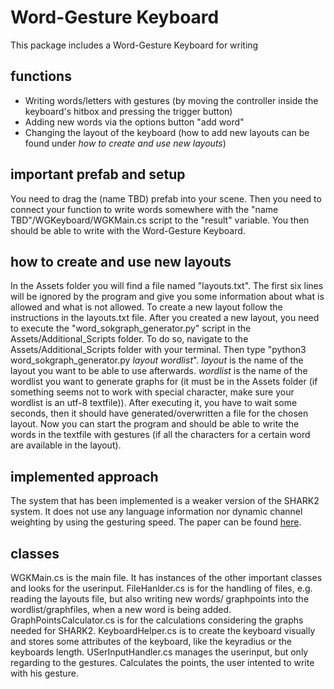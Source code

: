 # Word-Gesture Keyboard
This package includes a Word-Gesture Keyboard for writing

## functions
- Writing words/letters with gestures (by moving the controller inside the keyboard's hitbox and pressing the trigger button)
- Adding new words via the options button "add word"
- Changing the layout of the keyboard (how to add new layouts can be found under *how to create and use new layouts*)

## important prefab and setup
You need to drag the (name TBD) prefab into your scene. Then you need to connect your function to write words somewhere with the "name TBD"/WGKeyboard/WGKMain.cs script to the "result" variable.
You then should be able to write with the Word-Gesture Keyboard.

## how to create and use new layouts
In the Assets folder you will find a file named "layouts.txt". The first six lines will be ignored by the program and give you some information about what is allowed and what is not allowed.
To create a new layout follow the instructions in the layouts.txt file.
After you created a new layout, you need to execute the "word_sokgraph_generator.py" script in the Assets/Additional_Scripts folder. To do so, navigate to the Assets/Additional_Scripts folder with your terminal. Then type "python3 word_sokgraph_generator.py *layout* *wordlist*". *layout* is the name of the layout you want to be able to use afterwards. *wordlist* is the name of the wordlist you want to generate graphs for (it must be in the Assets folder (if something seems not to work with special character, make sure your wordlist is an utf-8 textfile)).
After executing it, you have to wait some seconds, then it should have generated/overwritten a file for the chosen layout. Now you can start the program and should be able to write the words in the textfile with gestures (if all the characters for a certain word are available in the layout).


## implemented approach
The system that has been implemented is a weaker version of the SHARK2 system. It does not use any language information nor dynamic channel weighting by using the gesturing speed. 
The paper can be found [here](https://www.researchgate.net/publication/228875756_SHARK2A_large_Vocabulary_shorthand_writing_system_for_pen-based_computers).


## classes
WGKMain.cs is the main file. It has instances of the other important classes and looks for the userinput.
FileHanlder.cs is for the handling of files, e.g. reading the layouts file, but also writing new words/ graphpoints into the wordlist/graphfiles, when a new word is being added.
GraphPointsCalculator.cs is for the calculations considering the graphs needed for SHARK2.
KeyboardHelper.cs is to create the keyboard visually and stores some attributes of the keyboard, like the keyradius or the keyboards length.
USerInputHandler.cs manages the userinput, but only regarding to the gestures. Calculates the points, the user intented to write with his gesture.